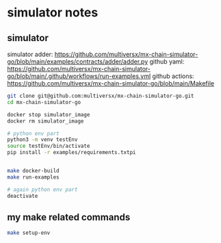 # simulator notes
## simulator
simulator adder: https://github.com/multiversx/mx-chain-simulator-go/blob/main/examples/contracts/adder/adder.py
github yaml: https://github.com/multiversx/mx-chain-simulator-go/blob/main/.github/workflows/run-examples.yml
github actions: https://github.com/multiversx/mx-chain-simulator-go/blob/main/Makefile

```bash
git clone git@github.com:multiversx/mx-chain-simulator-go.git
cd mx-chain-simulator-go

docker stop simulator_image
docker rm simulator_image

# python env part
python3 -m venv testEnv
source testEnv/bin/activate
pip install -r examples/requirements.txtpi


make docker-build
make run-examples

# again python env part
deactivate
```


## my make related commands
```bash
make setup-env
```

